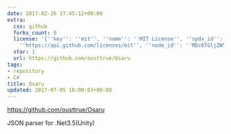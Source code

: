```yaml
---
date: 2017-02-26 17:45:12+00:00
extra:
  css: github
  forks_count: 0
  license: '{''key'': ''mit'', ''name'': ''MIT License'', ''spdx_id'': ''MIT'', ''url'':
    ''https://api.github.com/licenses/mit'', ''node_id'': ''MDc6TGljZW5zZTEz''}'
  star: 1
  url: https://github.com/ousttrue/Osaru
tags:
- repository
- C#
title: Osaru
updated: 2017-07-05 16:00:03+00:00
---
```


<https://github.com/ousttrue/Osaru>

JSON parser for .Net3.5(Unity)
